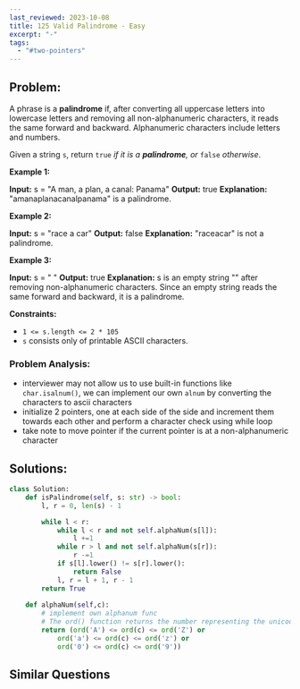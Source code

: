 ```yaml
---
last_reviewed: 2023-10-08
title: 125 Valid Palindrome - Easy
excerpt: "-"
tags:
  - "#two-pointers"
---
```

## Problem:
A phrase is a **palindrome** if, after converting all uppercase letters into lowercase letters and removing all non-alphanumeric characters, it reads the same forward and backward. Alphanumeric characters include letters and numbers.

Given a string `s`, return `true` _if it is a **palindrome**, or_ `false` _otherwise_.

**Example 1:**

**Input:** s = "A man, a plan, a canal: Panama"
**Output:** true
**Explanation:** "amanaplanacanalpanama" is a palindrome.

**Example 2:**

**Input:** s = "race a car"
**Output:** false
**Explanation:** "raceacar" is not a palindrome.

**Example 3:**

**Input:** s = " "
**Output:** true
**Explanation:** s is an empty string "" after removing non-alphanumeric characters.
Since an empty string reads the same forward and backward, it is a palindrome.

**Constraints:**

- `1 <= s.length <= 2 * 105`
- `s` consists only of printable ASCII characters.


### Problem Analysis:

- interviewer may not allow us to use built-in functions like `char.isalnum()`, we can implement our own `alnum` by converting the characters to ascii characters
- initialize 2 pointers, one at each side of the side and increment them towards each other and perform a character check using while loop
- take note to move pointer if the current pointer is at a non-alphanumeric character

## Solutions:

```python
class Solution:
    def isPalindrome(self, s: str) -> bool:
        l, r = 0, len(s) - 1

        while l < r:
            while l < r and not self.alphaNum(s[l]):
                l +=1
            while r > l and not self.alphaNum(s[r]):
                r -=1
            if s[l].lower() != s[r].lower():
                return False
            l, r = l + 1, r - 1
        return True
    
    def alphaNum(self,c):
        # implement own alphanum func
        # The ord() function returns the number representing the unicode code of a specified character.
        return (ord('A') <= ord(c) <= ord('Z') or
            ord('a') <= ord(c) <= ord('z') or
            ord('0') <= ord(c) <= ord('9'))
```

## Similar Questions